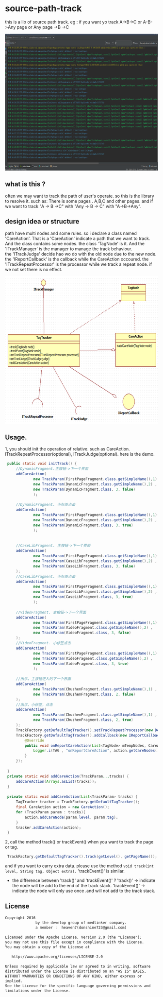 # source-path-track
this is a lib of source path track. eg : if you want yo track A->B->C or A-B->Any page or  Any page ->B ->C

<img src="/imgs/log.png" alt="Demo Screen Capture" width="900px" height="450px"/>

## what is this ?
 often we may want to track the path of user's operate. so this is the library to resolve it.
 such as:  There is some pages . A,B,C and other pages.  and if we want to track
     "A -> B ->C" with "Any -> B -> C" with "A->B->Any".

## design idea or structure

path have multi nodes and some rules. so i declare a class named 'CareAction'. 
That is a 'CareAction' indicate a path that we want to track. And the class contains some nodes. the class 'TagNode' is it. 
And the 'ITrackManager' is the manager to manage the track behaviour.  
the 'ITrackJudge'  decide hao wo do with the old node due to the new node.
the 'IReportCallback'  is the callback while the CareAction occoured.
the 'ITrackRepeatProcessor' is the processor while we track a repeat node. if we not set there is no effect.

<img src="/imgs/uml_class.png" alt="Demo Screen Capture" width="659px" height="486px"/>


## Usage.

1, you should init the operation of relative. such as CareAction.  ITrackRepeatProcessor(optional), ITrackJudge(optional).
   here is the demo.
   ``` java
    public static void initTrack() {
        //DynamicFragment.主按钮->下一个界面
        addCareAction(
                new TrackParam(FirstPageFragment.class.getSimpleName(),1) ,
                new TrackParam(DynamicFragment.class.getSimpleName(),2) ,
                new TrackParam(DynamicFragment.class, 3, false)
                );

        //DynamicFragment. 小标签点击
        addCareAction(
                new TrackParam(FirstPageFragment.class.getSimpleName(),1) ,
                new TrackParam(DynamicFragment.class.getSimpleName(),2) ,
                new TrackParam(DynamicFragment.class, 3, true)
                );


        //CaseLibFragment. 主按钮->下一个界面
        addCareAction(
                new TrackParam(FirstPageFragment.class.getSimpleName(),1) ,
                new TrackParam(CaseLibFragment.class.getSimpleName(),2) ,
                new TrackParam(CaseLibFragment.class, 3, false)
        );
        //CaseLibFragment. 小标签点击
        addCareAction(
                new TrackParam(FirstPageFragment.class.getSimpleName(),1) ,
                new TrackParam(CaseLibFragment.class.getSimpleName(),2) ,
                new TrackParam(CaseLibFragment.class, 3, true)
                );

        //VideoFragment. 主按钮->下一个界面
        addCareAction(
                new TrackParam(FirstPageFragment.class.getSimpleName(),1) ,
                new TrackParam(VideoFragment.class.getSimpleName(),2) ,
                new TrackParam(VideoFragment.class, 3, false)
        );
        //VideoFragment. 小标签点击
        addCareAction(
                new TrackParam(FirstPageFragment.class.getSimpleName(),1) ,
                new TrackParam(VideoFragment.class.getSimpleName(),2) ,
                new TrackParam(VideoFragment.class, 3, true)
                );

        //出诊，主按钮进入的下一个界面
        addCareAction(
                new TrackParam(ChuzhenFragment.class.getSimpleName(),1) ,
                new TrackParam(ChuzhenFragment.class, 2, false)
        );
        //出诊，小标签，点击
        addCareAction(
                new TrackParam(ChuzhenFragment.class.getSimpleName(),1) ,
                new TrackParam(ChuzhenFragment.class, 2, true)
        );
        TrackFactory.getDefaultTagTracker().setTrackRepeatProcessor(new DefaultTrackRepeatProcessor());
        TrackFactory.getDefaultTagTracker().addCallback(new IReportCallback() {
            @Override
            public void onReportCareAction(List<TagNode> mTempNodes, CareAction action) {
                Logger.i(TAG , "onReportCareAction", action.getCareNodes().toString());
            }
        });

    }
    private static void addCareAction(TrackParam...tracks) {
        addCareAction(Arrays.asList(tracks));
    }

    private static void addCareAction(List<TrackParam> tracks) {
        TagTracker tracker = TrackFactory.getDefaultTagTracker();
        final CareAction action = new CareAction();
        for (TrackParam param : tracks){
            action.addCareNode(param.level, param.tag);
        }
        tracker.addCareAction(action);
    }

   ```
   
   2,  call the method track() or trackEvent() when you want to track the page or tag.
   ``` java
    TrackFactory.getDefaultTagTracker().track(getLevel(), getPageName());
   ```
   and if you want to carry extra data. please use the method 
     ```
     void track(int level, String tag, Object extra).
       ```
   'trackEvent()'  is similar. 
   - the difference between 'track()' and 'trackEvent()' ?
     'track()' ->
                 indicate the node will be add to the end of the track stack. 
     'trackEvent()'  ->
                 indicate the node will only use once .and will not add to the track stack. 
 

## License

    Copyright 2016   
                  by the develop group of medlinker company.
                  a member :  heaven7(donshine723@gmail.com)

    Licensed under the Apache License, Version 2.0 (the "License");
    you may not use this file except in compliance with the License.
    You may obtain a copy of the License at

       http://www.apache.org/licenses/LICENSE-2.0

    Unless required by applicable law or agreed to in writing, software
    distributed under the License is distributed on an "AS IS" BASIS,
    WITHOUT WARRANTIES OR CONDITIONS OF ANY KIND, either express or implied.
    See the License for the specific language governing permissions and
    limitations under the License.

